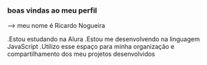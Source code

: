 ### boas vindas ao meu perfil
-->
meu nome é Ricardo Nogueira

.Estou estudando na Alura
.Estou me desenvolvendo na linguagem JavaScript
.Utilizo esse espaço para minha organização e compartilhamento dos meu projetos desenvolvidos



